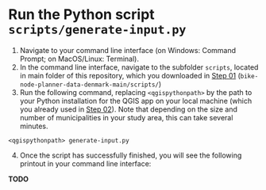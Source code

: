 # Run the Python script `scripts/generate-input.py`

1. Navigate to your command line interface (on Windows: Command Prompt; on MacOS/Linux: Terminal).
2. In the command line interface, navigate to the subfolder `scripts`, located in main folder of this repository, which you downloaded in [Step 01](../README.md#step-1-download-the-contents-of-this-repository) (`bike-node-planner-data-denmark-main/scripts/`)
3. Run the following command, replacing `<qgispythonpath>` by the path to your Python installation for the QGIS app on your local machine (which you already used in [Step 02](../README.md#step-2-software-installations)). Note that depending on the size and number of municipalities in your study area, this can take several minutes.
```
<qgispythonpath> generate-input.py
```
4. Once the script has successfully finished, you will see the following printout in your command line interface:

**TODO**